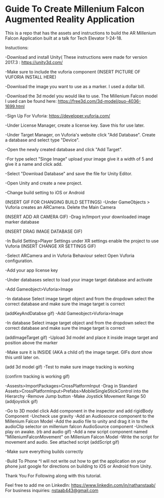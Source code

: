 # Guide To Create Millenium Falcon Augmented Reality Application

This is a repo that has the assets and instructions to build the AR Millenium Falcon Application built at a talk for Tech Elevator 1-24-18.

Instuctions:

-Download and install Unity( These instructions were made for version 2017.3 : https://unity3d.com/

-Make sure to include the vuforia component
(INSERT PICTURE OF VUFORIA INSTALL HERE)

-Download the image you want to use as a marker. I used a dollar bill.

-Download the 3d model you would like to use. The Millenium Falcon model I used can be found here: https://free3d.com/3d-model/puo-4036-1699.html

-Sign Up For Vuforia: https://developer.vuforia.com/

-Under License Manager, create a license key. Save this for use later.

-Under Target Manager, on Vuforia's website click "Add Database". Create a database and select type "Device".

-Open the newly created database and click "Add Target".

-For type select "Singe Image" upload your image give it a width of 5 and give it a name and click add.

-Select "Download Database" and save the file for Unity Editor.

-Open Unity and create a new project.

-Change build setting to iOS or Android

(INSERT GIF FOR CHANGING BUILD SETTINGS)
-Under GameObjects > Vuforia creates an ARCamera. Delete the Main Camera

(INSERT ADD AR CAMERA GIF)
-Drag in/Import your downloaded image marker database

(INSERT DRAG IMAGE DATABASE GIF)

-In Build Setting>Player Settings under XR settings enable the project to use Vuforia
(INSERT CHANGE XR SETTINGS GIF)

-Select ARCamera and in Vuforia Behaviour select Open Vuforia configuration.

-Add your app license key

-Under databases select to load your image target database and activate

-Add Gameobject>Vuforia>Image	

-In database Select image target object and from the dropdown select the correct database and make sure the image target is correct

(addKeyAndDatabse gif)
-Add Gameobject>Vuforia>Image	

-In database Select image target object and from the dropdown select the correct database and make sure the image target is correct

(addImageTarget gif)
-Upload 3d model and place it inside image target and position above the marker

-Make sure it is INSIDE (AKA a child of) the image target. GIFs dont show this until later on.

(add 3d model gif)
-Test to make sure image tracking is working

(confirm tracking is working gif)

-Assests>ImportPackages>CrossPlatformInput
-Drag in Standard Assets>CrossPlatformInput>Prefabs>MobileSingleStickControl into the Hierarchy
-Remove Jump button
-Make Joystick Movement Range 50
(addjoystick gif)

-Go to 3D model  click Add component in the inspector and add rigidBody Component
-Uncheck use gravity
-Add an Audiosource component to the Millenium Falcon Model
-Add the audio file to unity and drag it in to the audioClip selector on millenium falcon AudioSource component
-Uncheck play on awake.
(rb and audio gif)
-Add a new script component named "MilleniumFalconMovement" on Millenium Falcon Model
-Write the script for movement and audio. See attached script
(addScript gif)

-Make sure everything builds correctly



-Build To Phone
^I will not write out how to get the application on your phone just google for directions on building to iOS or Android from Unity.


Thank You For Following along with this tutorial. 

Feel free to add me on LinkedIn: https://www.linkedin.com/in/nathanstaab/
For business inquiries: nstaab443@gmail.com



